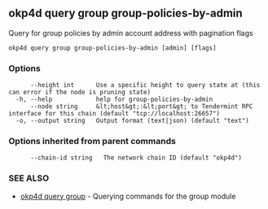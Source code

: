 ## okp4d query group group-policies-by-admin

Query for group policies by admin account address with pagination flags

```
okp4d query group group-policies-by-admin [admin] [flags]
```

### Options

```
      --height int      Use a specific height to query state at (this can error if the node is pruning state)
  -h, --help            help for group-policies-by-admin
      --node string     &lt;host&gt;:&lt;port&gt; to Tendermint RPC interface for this chain (default "tcp://localhost:26657")
  -o, --output string   Output format (text|json) (default "text")
```

### Options inherited from parent commands

```
      --chain-id string   The network chain ID (default "okp4d")
```

### SEE ALSO

* [okp4d query group](okp4d_query_group.md)	 - Querying commands for the group module

